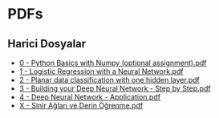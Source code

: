 # PDFs


<!--Index-->

## Harici Dosyalar

- [0 - Python Basics with Numpy (optional assignment).pdf](./0%20-%20Python%20Basics%20with%20Numpy%20%28optional%20assignment%29.pdf)
- [1 - Logistic Regression with a Neural Network.pdf](./1%20-%20Logistic%20Regression%20with%20a%20Neural%20Network.pdf)
- [2 - Planar data classification with one hidden layer.pdf](./2%20-%20Planar%20data%20classification%20with%20one%20hidden%20layer.pdf)
- [3 - Building your Deep Neural Network - Step by Step.pdf](./3%20-%20Building%20your%20Deep%20Neural%20Network%20-%20Step%20by%20Step.pdf)
- [4 - Deep Neural Network - Application.pdf](./4%20-%20Deep%20Neural%20Network%20-%20Application.pdf)
- [X - Sinir Ağları ve Derin Öğrenme.pdf](./X%20-%20Sinir%20A%C4%9Flar%C4%B1%20ve%20Derin%20%C3%96%C4%9Frenme.pdf)


<!--Index-->
